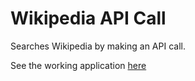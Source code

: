 Wikipedia API Call
======

Searches Wikipedia by making an API call.

See the working application [here](www.zacharyneumann.com/wikipedia)

